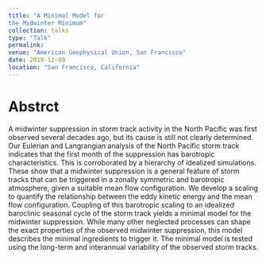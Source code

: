 ```yaml
---
title: "A Minimal Model for
the Midwinter Minimum"
collection: talks
type: "Talk"
permalink: 
venue: "American Geophysical Union, San Francisco"
date: 2019-12-09
location: "San Francisco, California"
---
```


# Abstrct
A midwinter suppression in storm track activity in the North Pacific was first observed several decades ago, but its cause is still not clearly determined. Our Eulerian and Langrangian analysis of the North Pacific storm track indicates that the first month of the suppression has barotropic characteristics. This is corroborated by a hierarchy of idealized simulations. These show that a midwinter suppression is a general feature of storm tracks that can be triggered in a zonally symmetric and barotropic atmosphere, given a suitable mean flow configuration. We develop a scaling to quantify the relationship between the eddy kinetic energy and the mean flow configuration. Coupling of this barotropic scaling to an idealized baroclinic seasonal cycle of the storm track yields a minimal model for the midwinter suppression. While many other neglected processes can shape the exact properties of the observed midwinter suppression, this model describes the minimal ingredients to trigger it. The minimal model is tested using the long-term and interannual variability of the observed storm tracks.

